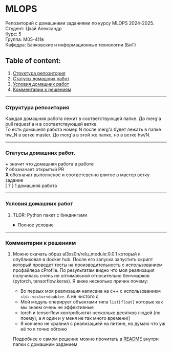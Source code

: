 # MLOPS
Репозиторий с домашними заданиями по курсу MLOPS 2024-2025.  
Студент: Цхай Александр  
Курс: 5  
Группа: М05-411в  
Кафедра: Банковские и информационные технологии (БиТ)  

## Table of content:
1. [Структура репозитория](#info)
2. [Статусы домашних работ](#statuses)
3. [Условия домашних работ](#statements)
4. [Комментарии к решениям](#comments)

---  
<a id="info"></a>

### Структура репозитория
Каждая домашняя работа лежит в соответствующей папке. До merg'а pull request'а и в соответствующей ветке.  
То есть домашняя работа номер N после merg'а будет лежать в папке hw_N в ветке master. До merg'а в этой же папке, но в ветке hw/N.

---  
<a id="statuses"></a>
### Статусы домашних работ. 
**\+** значит что домашняя работа в работе  
**?** обозначает открытый PR  
**X** обозначат выполненое и соответсвенно влитое в мастер ветку задание  
[ ? ] 1 домашняя работа


---
<a id="statements"></a>

### Условия домашних работ  
1. TLDR: Python пакет с биндингами
    <details>
    <summary> Полное условие </summary>
    Данное домашнее задание покрывает следующие темы:  
    Python bindings
    Python packaging
    Docker  

    Вам предстоит написать совсем немного кода на С++, обернуть в pybind, собрать python пакет, протестировать в docker. Эту задачу стоит декомпозировать на несколько шагов:    
    **Step-1 [2 балла]**: Функция на C++
    Каждому предстоит выбрать свою тему [тут](https://docs.google.com/spreadsheets/d/1Cb834Zyeg2NrO88KShiEpOXpqd0kZJSDzkfPMZl6_4Y/edit?usp=sharing).   
    **Step-2 [2 балла]**: Pybind, cmake
    Далее используя pybind (пример) указываете какие функции будут доступны в качестве биндингов. Затем пишите Makefile в котором указываете команды для компиляции c++ кода (пример)  
    **Step-3** [3 балла]: Подготовка пакета
    Вам понадобится написать pyproject.toml с минимальной необходимой секцией [build-system], а затем подготовить setup.py  
    **Step-4** [3 балла]: Установка пакета
    Командой python3 -m build получаем .whl файл, затем устанавливаем его через pip install <path to .whl>  
    **Step-5** [1 балл]: Проверка работоспособности
    Подготовьте короткий скрипт с тестами, которые сравнивали бы результаты ваших биндингов и эталонных реализаций из каких-либо библиотек.  
      
    Шаг 4 должен выполняться внутри Dockerfile; Шаг 5 - внутри запущенного докер-контейнера полученного на шаге 4.
    </details>


---  
<a id="comments"></a>

### Комментарии к решениям  
1. Можно скачать образ al3xs0n/relu_module:0.0.1 который я опубликовал в docker hub. После его запуска запустить скрипт который проведет тесты на производительность с использованием профайлера cProfile. По результатам видно что моя реализация получилась очень не оптимальной относительно бенчмарков (pytorch, tensorflow.keras). Я виже несколько причин почему:
    - Во первых моя реализация написана на c++ с использованием `std::vector<double>`. А не чистого c
    - Мой модуль оперирует объектами типа `list[float]` которые как мы знаем очень не эффективные
    - torch и tensorflow контрибьютят несколько десятков людей (по поему), а я один и у меня не так много времени((
    - Я кончено не сравнил с реализацией на питоне, но думаю что уж её то я точно обгоню

    Подробнее о самом решение можно прочитать в [README](hw_1/README.md) внутри папки с домашним заданием